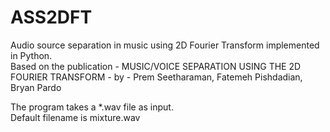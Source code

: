 # ASS2DFT
Audio source separation in music using 2D Fourier Transform implemented in Python. \
Based on the publication - MUSIC/VOICE SEPARATION USING THE 2D FOURIER TRANSFORM - by - Prem Seetharaman, Fatemeh Pishdadian, Bryan Pardo

The program takes a *.wav file as input. \
Default filename is mixture.wav
